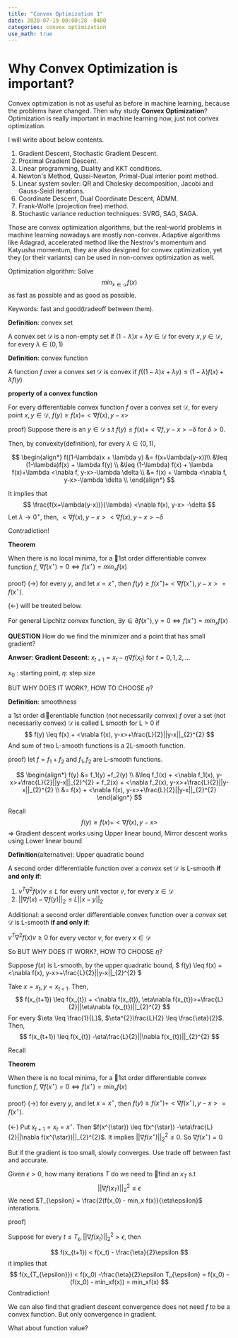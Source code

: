 ```yaml
---
title: "Convex Optimization 1"
date: 2020-07-19 00:00:28 -0400
categories: convex optimization
use_math: true
---
```


# Why Convex Optimization is important?

Convex optimization is not as useful as before in machine learning, because the problems have changed.
Then why study **Convex Optimization**? Optimization is really important in machine learning now, just not convex optimization. 

I will write about below contents.

1. Gradient Descent, Stochastic Gradient Descent.
2. Proximal Gradient Descent.
3. Linear programming, Duality and KKT conditions.
4. Newton's Method, Quasi-Newton, Primal-Dual interior point method.
5. Linear system sovler: QR and Cholesky decomposition, Jacobi and Gauss-Seidl iterations.
6. Coordinate Descent, Dual Coordinate Descent, ADMM.
7. Frank-Wolfe (projection free) method.
8. Stochastic variance reduction techniques: SVRG, SAG, SAGA.

Those are convex optimization algorithms, but the real-world problems in machine learning nowadays are mostly non-convex. Adaptive algorithms like Adagrad, accelerated method like the
Nestrov's momentum and Katyusha momentum, they are also designed for convex optimization, yet they (or their variants) can be used in non-convex optimization as well.

Optimization algorithm: Solve
$$
min_{x \in \mathcal{D}}f(x)
$$
as fast as possible and as good as possible.

Keywords: fast and good(tradeoff between them).

**Definition**: convex set

A convex set $\mathcal{D}$ is a non-empty set if  $(1-\lambda)x + \lambda y \in \mathcal{D}$ for every $x, y \in \mathcal{D}$, for every $\lambda \in (0,1)$

**Definition**: convex function

A function $f$ over a convex set $\mathcal{D}$ is convex if $f((1-\lambda)x + \lambda y) \leq (1-\lambda)f(x) + \lambda f(y)$

**property of a convex function**

For every differentiable convex function $f$ over a convex set $\mathcal{D}$, for every point $x, y \in \mathcal{D}$, $f(y) \geq f(x) + <\nabla f(x), y-x>$

proof) Suppose there is an  $y \in \mathcal{D}$ s.t $f(y) \leq f(x) + <\nabla f, y-x>-\delta$ for $\delta>0$.

Then, by convexity(definition), for every $\lambda \in (0,1)$, 

$$
\begin{align*}
f((1-\lambda)x + \lambda y) &= f(x+\lambda(y-x))\\
&\leq (1-\lambda)f(x) + \lambda f(y) \\ 
&\leq (1-\lambda) f(x) + \lambda f(x)+\lambda <\nabla f, y-x>-\lambda \delta \\
&= f(x) + \lambda <\nabla f, y-x>-\lambda \delta \\
\end{align*}
$$


It implies that
$$
\frac{f(x+\lambda(y-x))}{\lambda} <\nabla f(x), y-x> -\delta
$$
Let $\lambda \rightarrow 0^{+}$, then, $<\nabla f(x), y-x> <\nabla f(x), y-x> -\delta$

Contradiction!



**Theorem**

When there is no local minima, for a 1st order differentiable convex function $f$, $\nabla f(x^{\star}) = 0 \Leftrightarrow f(x^{\star}) =min_{x}f(x)$

proof) $(\rightarrow)$ for every $y$, and let $x=x^{\star}$, then $f(y) \geq f(x^{\star}) + <\nabla f(x^{\star}), y-x> = f(x^{\star})$.

($\leftarrow$) will be treated below.

For general Lipchitz convex function, $\exists y \in \partial f(x^{\star}), y=0 \Leftrightarrow f(x^{\star}) =min_{x}f(x)$



**QUESTION** How do we find the minimizer and a point that has small gradient?

**Anwser**: **Gradient Descent**: $x_{t+1} = x_{t}-\eta\nabla f(x_{t})$ for $t=0,1,2, \dots$

$x_0$ : starting point, $\eta$: step size

BUT WHY DOES IT WORK?, HOW TO CHOOSE $\eta$?

**Definition**: smoothness

a 1st order dierentiable function (not necessarily convex) $f$ over a set (not necessarily convex) $\mathcal{D}$ is called L smooth for L > 0 if
$$
f(y) \leq f(x) + <\nabla f(x), y-x>+\frac{L}{2}||y-x||_{2}^{2}
$$
And sum of two L-smooth functions is a 2L-smooth function.

proof) let $f = f_1 + f_2$ and $f_1, f_2$ are L-smooth functions.

$$
\begin{align*}
f(y) &= f_1(y) +f_2(y) \\
&\leq f_1(x) + <\nabla f_1(x), y-x>+\frac{L}{2}||y-x||_{2}^{2} + f_2(x) + <\nabla f_2(x), y-x>+\frac{L}{2}||y-x||_{2}^{2} \\
&= f(x) + <\nabla f(x), y-x>+\frac{L}{2}||y-x||_{2}^{2}
\end{align*}
$$


Recall
$$
f(y) \geq f(x) + <\nabla f(x), y-x>
$$
$\Rightarrow$ Gradient descent works using Upper linear bound, Mirror descent works using Lower linear bound



**Definition**(alternative): Upper quadratic bound

A second order differentiable function over a *convex* set $\mathcal{D}$ is L-smooth **if and only if**:

1. $v^{T}\nabla^{2}f(x)v \leq L$ for every unit vector $v$, for every $x \in \mathcal{D}$
2. $||\nabla f(x) - \nabla f(y)||_{2} \leq L||x-y||_{2}$



Additional: a second order differentiable convex function over a *convex* set $\mathcal{D}$ is L-smooth **if and only if**:

$v^{T}\nabla^{2}f(x)v \geq 0$ for every vector $v$, for every $x \in \mathcal{D}$



So BUT WHY DOES IT WORK?, HOW TO CHOOSE $\eta$?

Suppose $f(x)$ is L-smooth, by the upper quadratic bound, $ f(y) \leq f(x) + <\nabla f(x), y-x>+\frac{L}{2}||y-x||_{2}^{2} $

Take $x = x_t, y= x_{t+1}$. Then,
$$
f(x_{t+1}) \leq f(x_{t}) + <\nabla f(x_{t}), \eta\nabla f(x_{t})>+\frac{L}{2}||\eta\nabla f(x_{t})||_{2}^{2}
$$
For every $\eta \leq \frac{1}{L}$,  $\eta^{2}\frac{L}{2} \leq \frac{\eta}{2}$. Then,
$$
f(x_{t+1}) \leq f(x_{t}) -\eta\frac{L}{2}||\nabla f(x_{t})||_{2}^{2}
$$


Recall

**Theorem**

When there is no local minima, for a 1st order differentiable convex function $f$, $\nabla f(x^{\star}) = 0 \Leftrightarrow f(x^{\star}) =min_{x}f(x)$

proof) $(\rightarrow)$ for every $y$, and let $x=x^{\star}$, then $f(y) \geq f(x^{\star}) + <\nabla f(x^{\star}), y-x> = f(x^{\star})$.

($\leftarrow$)  Put $x_{t+1}=x_{t}=x^{\star}$. Then $f(x^{\star}) \leq f(x^{\star}) -\eta\frac{L}{2}||\nabla f(x^{\star})||_{2}^{2}$. It implies $||\nabla f(x^{\star})||_{2}^{2} \leq 0$. So $\nabla f(x^{\star}) = 0$



But if the gradient is too small, slowly converges. Use trade off between fast and accurate.

Given $\epsilon >0$, how many iterations $T$ do we need to find an $x_T$ s.t
$$
||\nabla f(x_T)||_2^{2} \leq \epsilon
$$
We need $T_{\epsilon} = \frac{2(f(x_0) - min_x f(x)}{\eta\epsilon}$ interations.

proof)

Suppose for every $t \leq T_{\epsilon}, ||\nabla f(x_{t})||_2^{2} > \epsilon$, then

$$
f(x_{t+1}) < f(x_t) - \frac{\eta}{2}\epsilon
$$
it implies that
$$
f(x_{T_{\epsilon}}) < f(x_0) -\frac{\eta}{2}\epsilon T_{\epsilon} = f(x_0) - (f(x_0) - min_xf(x)) = min_xf(x)
$$
Contradiction!



We can also find that gradient descent convergence does not need $f$ to be a convex function. But only convergence in gradient.



What about function value?
